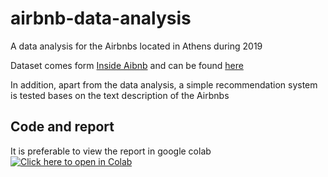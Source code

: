 # airbnb-data-analysis
A data analysis for the Airbnbs located in Athens during 2019

Dataset comes form [Inside Aibnb](http://insideairbnb.com/index.html) and can be found [here](http://insideairbnb.com/get-the-data.html)

In addition, apart from the data analysis, a simple recommendation system is tested bases on the text description of the Airbnbs

## Code and report

It is preferable to view the report in google colab [![Click here to open in Colab](https://colab.research.google.com/assets/colab-badge.svg)](https://colab.research.google.com/github/AGiannoutsos/airbnb-data-analysis/blob/main/airbnb-data-analysis.ipynb)
